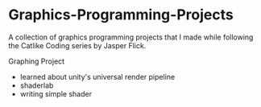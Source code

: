 # Graphics-Programming-Projects
A collection of graphics programming projects that I made while following the Catlike Coding series by Jasper Flick. 

Graphing Project
* learned about unity's universal render pipeline
* shaderlab
* writing simple shader
